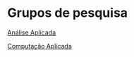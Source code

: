 


Grupos de pesquisa
==================









[Análise Aplicada](http://dgp.cnpq.br/dgp/espelhogrupo/6801176376654796)


[Computação Aplicada](http://dgp.cnpq.br/dgp/espelhogrupo/3477129116119686)









